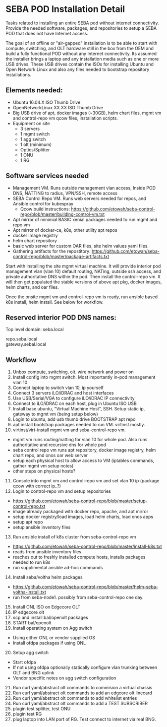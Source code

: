 # SEBA POD Installation Detail

Tasks related to installing an entire SEBA pod without internet connectivity.
Provide the needed software, packages, and repositories to setup a SEBA POD that does not have Internet access.

 

The goal of an offline or "air-gapped" installation is to be able to start with compute, switching, and OLT hardware still in the box from the OEM and build a fully functional POD without any Internet connectivity. Its assumed the installer brings a laptop and any installation media such as one or more USB drives. These USB drives contain the ISOs for installing Ubuntu and Open Network Linux and also any files needed to bootstrap repository installations.



## Elements needed:

- Ubuntu 16.04.X ISO Thumb Drive
- OpenNetworkLinux XX.XX ISO Thumb Drive
- Big USB drive of apt, docker images (~30GB), helm chart files, mgmt vm and control-repo vm qcow files, installation scripts.
- Equipment on site
  - 3 servers
  - 1 mgmt switch
  - 1 agg switch
  - 1 olt (minimum)
  - Optics/Splitter
  - 1 ONU
  - 1 RG

## Software services needed

- Management VM. Runs outside management vlan access, Inside POD DNS, NATTING to radius, VPN/SSH, remote access
- SEBA Control Repo VM.   Runs web servers needed for repos, and Ansible control for kubespray
  - Qcow build instructions: https://github.com/etowah/seba-control-repo/blob/master/building-control-vm.txt
- Apt mirror of minimial BASIC xenial packages needed to run mgmt and repo vm
- Apt mirror of docker-ce, k8s, other utility apt repos
- docker image registry
- helm chart repository
- basic web server for custom OAR files, site helm values yaml files.
- Gathering artifacts for the repostitory: https://github.com/etowah/seba-control-repo/blob/master/package-artifacts.txt

 

Start with installing the site mgmt virtual machine. It will provide interior pod management vlan (vlan 10) default routing, NATing, outside ssh access, and private authoritative DNS within the pod.  Then install the control-repo vm. It will then get populated the stable versions of above apt pkg, docker images, helm charts, and oar files.  

Once the onsite mgmt vm and control-repo vm is ready, run ansible based k8s install, helm install. See below for workflow.


## Reserved interior POD DNS names:

Top level domain: seba.local

repo.seba.local  
gateway.sebal.local  

 

## Workflow

1) Unbox compute, switching, olt. wire network and power on
2) Install config into mgmt switch. Most importantly in-pod management vlan 10
3) Connect laptop to switch vlan 10, ip yourself
4) Connect 3 servers iLO/iDRAC and host interfaces
5) Use USB/Serial/VGA to configure iLO/iDRAC IP connectivity
6) Connect to iLO/iDRAC on each host, plug in Ubuntu ISO USB
7) Install base ubuntu, "Virtual Machine Host", SSH. Setup static ip, gateway to mgmt vm (being setup below)
8) Login to ubuntu, add usb thumb drive BOOTSTRAP apt repo
9) apt install bootstrap packages needed to run VM.  virtinst mostly.
10) virtinst/virt-install  mgmt vm and seba-control-repo vm.
  - mgmt vm runs routing/natting for vlan 10 for whole pod.  Also runs authoritative and recursive dns for whole pod
  - seba control repo vm runs apt repository, docker image registry, helm chart repo, and onos oar web server
  - setup each physical host to allow access to VM (iptables commands, gather mgmt vm setup notes)
  - other steps on physical hosts?
11) Console into mgmt vm and control-repo vm and set vlan 10 ip (package qcow with correct ip..?)
12) Login to control-repo vm and setup repositories
  - https://github.com/etowah/seba-control-repo/blob/master/setup-control-repo.txt
  - image already packaged with docker repo, apache, and apt mirror
  - setup docker registry/load images, load helm charts, load onos apps
  - setup apt repo
  - setup ansible inventory files
13) Run ansible install of k8s cluster from seba-control-repo vm
  - https://github.com/etowah/seba-control-repo/blob/master/install-k8s.txt
  - reads from ansible inventory files
  - reaches out to freshly installed compute hosts, installs packages needed to run k8s
  - run supplimental ansible ad-hoc commands
14) Install seba/voltha helm packages
  - https://github.com/etowah/seba-control-repo/blob/master/helm-seba-voltha-install.txt
  - run from seba-node1.  possibly from seba-control-repo one day.
15) Install ONL ISO on Edgecore OLT
16) IP edgecore olt
17) scp and install bal/openolt packages
18) START bal/openolt
19) Install operating system on Agg switch
  - Using either ONL or vendor supplied OS
  - Install ofdpa packages if using ONL
20) Setup agg switch
  - Start ofdpa
  - If not using ofdpa optionally statically configure vlan trunking between OLT and BNG uplink
  - Vendor specific notes on agg switch configuration
21) Run curl yaml/abstract olt commands to commision a virtual chassis
22) Run curl yaml/abstract olt commands to add an edgcore olt linecard
23) Run curl yaml/abstract olt commands to add whitelist entries
24) Run curl yaml/abstract olt commands to add a TEST SUBSCRIBER
25) plugin test splitter, test ONU
26) plugin test RG
27) plug laptop into LAN port of RG. Test connect to internet via real BNG.



